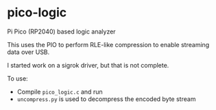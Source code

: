 # pico-logic
Pi Pico (RP2040) based logic analyzer

This uses the PIO to perform RLE-like compression to enable streaming data over USB.

I started work on a sigrok driver, but that is not complete.

To use:
- Compile `pico_logic.c` and run
- `uncompress.py` is used to decompress the encoded byte stream
